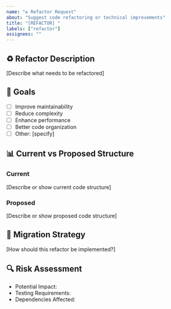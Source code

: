 ```yaml
---
name: "♻️ Refactor Request"
about: "Suggest code refactoring or technical improvements"
title: "[REFACTOR] "
labels: ["refactor"]
assignees: ""
---
```


## ♻️ Refactor Description
[Describe what needs to be refactored]

## 🎯 Goals
- [ ] Improve maintainability
- [ ] Reduce complexity
- [ ] Enhance performance
- [ ] Better code organization
- [ ] Other: [specify]

## 📊 Current vs Proposed Structure
### Current
[Describe or show current code structure]

### Proposed
[Describe or show proposed code structure]

## 🔄 Migration Strategy
[How should this refactor be implemented?]

## 🔍 Risk Assessment
- Potential Impact:
- Testing Requirements:
- Dependencies Affected: